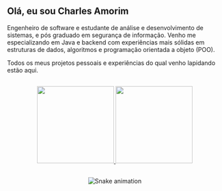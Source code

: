 <h2>Olá, eu sou Charles Amorim</h2>

<p>Engenheiro de software e estudante de análise e desenvolvimento de sistemas, e pós graduado em segurança de informação.
Venho me especializando em Java e backend com experiências mais sólidas em estruturas de dados, algoritmos e programação orientada a objeto (POO).
<p>Todos os meus projetos pessoais e experiências do qual venho lapidando estão aqui. 

## 

<div align="center">
  
  <a href="https://github.com/amorim-charles">
      <img height="180em" src="https://github-readme-stats-eight-theta.vercel.app/api?username=amorim-charles&show_icons=true&theme=algolia&include_all_commits=true&count_private=true"/>
      <img height="180em" src="https://github-readme-stats-eight-theta.vercel.app/api/top-langs/?username=amorim-charles&layout=compact&langs_count=8&theme=algolia"/>
  </a>

##
  
  ![Snake animation](https://github.com/CharlesAmorimDev/amorim-charles/blob/output/github-contribution-grid-snake.svg)

</div>
